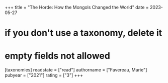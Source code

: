 +++
title = "The Horde: How the Mongols Changed the World"
date = 2023-05-27
# if you don't use a taxonomy, delete it
# empty fields not allowed
[taxonomies]
  readstate = ["read"]
  authorname = ["Favereau, Marie"]
  pubyear = ["2021"]
  rating = ["3"]
+++

